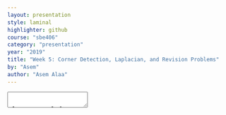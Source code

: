 ```yaml
---
layout: presentation
style: laminal
highlighter: github
course: "sbe406"
category: "presentation"
year: "2019"
title: "Week 5: Corner Detection, Laplacian, and Revision Problems"
by: "Asem"
author: "Asem Alaa"
---
```



<textarea id="source">


class: top, left
## Corner Detection

By: Asem Alaa

---

class: top, left
## Feature Detection

.center[<img style="width:40%" src="edges-corners.gif">]

---

.center[<img style="width:80%" src="edges-corners2.jpg">]

---

.center[<img style="width:80%" src="edges-corners3.png">]

---
class: top, left

### Challenges

* .red[Patch (image) matching]
--
  * .green[Distinctive features]
--
* .red[Geometric transformations (translation, rotation, scale)]
--
  * .green[Robust and efficient]
--
* .red[Photometric (brightness, exposure)]
--
  * .green[Many preprocessing options can be applied]


---
class: top, left
## Harris operator: corner detector


.center[<img style="width:90%" src="flat-edge-corner.png">]
--

---
## Compute the .red[principal] vectors of variation at location `p` 

.center[<img style="width:60%" src="edges_directions.svg">]

---
## Harris operator
### Step 1: image smoothing (optional)

--
$$ L(p,\sigma ) = \[I * G_\sigma \](p) $$

```python
 signal.convolve2d(img, gaussian_kernel(7,1.0) ,'same')
```

.center[<img style="width:50%;" src="image.png">]

---
## Harris operator
### Step 2: compute $I_x$ and $I_y$

Many options to compute the $I_x$ and $I_y$ exist:

1. First order difference.
2. Prewitt kernel
3. Sobel kernel

```python
Ix = signal.convolve2d( img , sobel_h ,'same')
Iy = signal.convolve2d( img , sobel_v ,'same')
```

.center[<img style="width:40%;" src="lx.png"> <img style="width:40%;" src="ly.png">]

---
## Harris operator
### Step3: construct the Hessian (Hesh'n) matrix $M$

We will construct the Hessian matrix so we are able to compute the principal vectors of variation.

--
$$ M(p) = 
\begin{bmatrix}
I_x^2       & I_xI_y \\\
I_xI_y       & I_y^2
\end{bmatrix}
$$

--
```python
Ixx =  np.multiply( Ix, Ix) 
Iyy =  np.multiply( Iy, Iy)
Ixy =  np.multiply( Ix, Iy)
```

---
## Harris operator
### Step3 (Alternative): construct the Hessian (Hesh'n) matrix $M$ .red[over a window]

* If we need more robust detection
--
* Compute $M$ over a window (e.g $3 \times 3$)
--
* Now can detect larger corner that lives inside a window of pixels, instead of a single pixel.

--
$$
\hat{M}(p) = \sum_{i,j}  w(i,j)
\begin{bmatrix}
I_x^2       & I_xI_y \\\
I_xI_y       & I_y^2
\end{bmatrix}
$$

--
$$
\hat{M}(p) =
\begin{bmatrix}
\sum w(i,j) I_x^2(i,j)       & \sum  w(i,j) I_xI_y(i,j) \\\
\sum  w(i,j) I_xI_y(i,j)       & \sum w(i,j) I_y^2(i,j)
\end{bmatrix} 
$$

---
## Harris operator
### Step3 (Alternative): construct the Hessian (Hesh'n) matrix $M$ .red[over a window]

$$
\hat{M}(p) =
\begin{bmatrix}
\hat{I_x^2}       & \hat{I_xI_y} \\\
\hat{I_xI_y}       & \hat{I_y^2}
\end{bmatrix}
$$

--
```python
Ixx =  np.multiply( Ix, Ix) 
Iyy =  np.multiply( Iy, Iy)
Ixy =  np.multiply( Ix, Iy)

Ixx_hat = signal.convolve2d( Ixx , box_filter(3) ,'same') 
Iyy_hat = signal.convolve2d( Iyy , box_filter(3) ,'same') 
Ixy_hat = signal.convolve2d( Ixy , box_filter(3) ,'same') 
```



---
## Harris operator
### Step 4: compute $\lambda_1$ and $\lambda_2$ of $\hat{M}$

* Hessian matrix
<img style="width:50%" src="../../images/Hmat.png">

* Eigen vectors and Eigen values
  * values (amount of variation)
  * vector (variation direction)

.center[<img style="width:50%" src="../../images/eig1.png">]

---

.center[<img style="width:80%" src="screenshot-2.png">]


---
## Harris operator
### Step 4: compute $\lambda_1$ and $\lambda_2$ of $\hat{M}$

--
$$|H - \lambda I | = 0$$

---
## Harris operator
### Interpretation of $\lambda_1$ and $\lambda_2$

.center[<img style="width:70%" src="../../images/eig2.png">]

---
## Harris operator
### Step 5: evaluate corners using $R$ as a measure

--
$$R = (\lambda_1 \times \lambda_2) - k (\lambda_1 + \lambda_2)$$


---
## Harris operator
### Step 4 (Alternative): evaluate $R$ directly without $\lambda_1$ and $\lambda_2$

#### Indirect solution

--
$$det(M) = \lambda_1 \times \lambda_2$$

--
$$trace(M) = \lambda_1 + \lambda_2 $$

--
##### Instead of calculating $\lambda_1, \lambda_2$

--
* $R = det(\hat{M}) - k * trace(\hat{M})$
--
* Trace is sum of diagonal elements 

---
## Harris operator
### Step 4 (Alternative): evaluate $R$ directly without $\lambda_1$ and $\lambda_2$

$$
\hat{M}(p) =
\begin{bmatrix}
\hat{I_x^2}       & \hat{I_xI_y} \\\
\hat{I_xI_y}       & \hat{I_y^2}
\end{bmatrix}
$$

$$R = det(\hat{M}) - k * trace(\hat{M})$$


```python
K = 0.05

detM = np.multiply(Ixx_hat,Iyy_hat) - np.multiply(Ixy_hat,Ixy_hat) 
trM = Ixx_hat + Iyy_hat
R = detM - K * trM 
```

---
## Harris operator
### Finally

```python
corners = ???
```

Select large values of $R$, using whatever thresholding heuristic in mind.


#### Thresholding options:
- constant absolute value 
  - (e.g `corners = np.abs(R) > 2.5`)
--
- relative to maximum value 
  - (e.g `corners =  np.abs(R) > 0.2 * np.max(R)`)
--
- relative to quantile value 
  - (e.g `corners =  np.abs(R) > np.quantile(np.abs(R),0.9)`)


```python
corners = np.abs(R) >  np.quantile( np.abs(R),0.999)
```
---
## Harris operator
### Results

--
.center[<img style="width:40%;" src="image.png"> <img style="width:40%;" src="corners.png">]


---

calss: top, left
## FAST Corner Detector
* Features from Accelerated Segment Test (FAST)
* Real-time applications.

<img style="width:100%" src="../../images/fast.png">
---
## FAST Corner Detector
* Basic Algorithm

```python
1. Select Pixel p with intensity $$I_p$$ 
2. Select Threshold t
3. Consider circle with 16 pixels.
4. Calculate absolute difference $$I_p - I_i$$ and i =1 to 16
5. P is a corner if n points have absolute difference > t and n >= 6
6. Suppress weak corners (None-Max suppression)
```

--
* High Speed Test 

```python
4. Calculate absolute difference $$I_p - I_i$$ Considering i =1, 9, 5, 13 only.
5. P is a corner if n points have absolute difference > t and n >= 3
6. Suppress weak corners (None-Max suppression)
```
--
* None-Max suppression

```python
For successive corners.
1. For each corner point p
1. Compute score V which is sum of absolute difference between point p and 16 circle points.
2. Suppress if not local maximum. 
```
---
## Otsu Thresholding (segmentation)

.center[![](/2019/cv/images/Otsu's_Method_Visualization.gif)]


---
## Otsu Thresholding (segmentation)
### Minimization of $\sigma_w^2(u)$

$$ \sigma_w^2(u) =  n_1 \sigma_1^2(u)  + n_2 \sigma_2^2(u)  $$

--
* .red[Computation of $\sigma_w^2(u)$ at each $u$ is very costly]
--
* can we do better?

---
## Otsu Thresholding (segmentation)
### Maxmimiztion of $\sigma_b^2(u)$

--
$$ 
\sigma^2 = \sigma_b^2(u) + \sigma_w^2(u) \\\ 
\sigma_w^2(u) = \sigma^2 - \sigma_b^2(u)
$$

--
$\therefore$ minimization of $\sigma_w^2(u)$ = maximization of $\sigma_b^2(u)$


---
## Otsu Thresholding (segmentation)
### Maxmimiztion of $\sigma_b^2(u)$

--
$$ 
\sigma^2 = \sigma_b^2(u) + \sigma_w^2(u) \\\ 
\sigma_w^2(u) = \sigma^2 - \sigma_b^2(u)
$$

--
$\therefore$ minimization of $\sigma_w^2(u)$ = maximization of $\sigma_b^2(u)$


---
## Otsu Thresholding (segmentation)
### Maxmimiztion of $\sigma_b^2(u)$


$$ \sigma_b^2(u) =  n_1 n_2 ( \mu_1(u) - \mu_2(u) )^2  $$

--
.center[![](/2019/cv/images/Otsu's_Method_Visualization.gif)]


---
## Otsu Thresholding (segmentation)
### Python implementation 


```python
def otsu_threshold(im):
    # Histogram
    pixel_counts = [np.sum(im == i) for i in range(256)]

    s_max = (0,-np.inf)
    
    for threshold in range(256):
        # update
        n1 = sum(pixel_counts[:threshold])
        n2 = sum(pixel_counts[threshold:])

        mu_0 = sum([i * pixel_counts[i] for i in range(0,threshold)]) / n1 if n1 > 0 else 0       
        mu_1 = sum([i * pixel_counts[i] for i in range(threshold, 256)]) / n2 if n2 > 0 else 0

        # calculate 
        s = n1 * n2 * (mu_0 - mu_1) ** 2

        if s > s_max[1]:
            s_max = (threshold, s)
            
    return s_max[0]
```

---
## Otsu Thresholding (segmentation)
### Performance


--
.center[<img style="width:50%;" src="/2019/cv/images/Otsu's_Method_Visualization.gif">]

--
* Maximization of $\sigma_b^2(u)$ is cheaper than minimization of $\sigma_w^2(u)$
--
* But still has quadratic runtime $O(n^2)$
--
* Can we make it linear $O(n)$?!
--
* Submit your answers to `asem.a.abdelaziz@gmail.com`
--
* First two correct answers grants bonus + :octocat: sticker!


---
## Download demos

```
git clone https://github.com/sbme-tutorials/sbe404-harris-otsu-demo.git
```


---
## Midterm Spring 2018 Revision

[{Exam + Model Answers (PDF)}](SBE404B_Spring2018_MidtermExam_Answer.pdf)

---
## Midterm Spring 2018 Revision

<style type="text/css">
  .smaller { font-size: 15px; }
</style>

### Q1

<img style="width:60%" src="q1.png">
.smaller[
1. Find the number of gray levels. 
2. Find the image carrier and its cardinality. 
3. What is the number of all possible images that can be defined for this image carrier and numbegray levels?
4. Find the image mean and median. 
5. Find the absolute image histogram.
6. Find the absolute image histogram after the least significant bit is set to 0. In general, what effect would setting to zero the lower-order bit planes have on the histogram of an image?
7. Find the absolute image histogram after the most significant bit is set to 0. In general, what effect would setting to zero the higher-order bit planes have on the histogram of an image?
8. Find and plot the means of the horizontal intensity profiles. 
9. Find the L​1​ and L​2​ distances between the first and last vertical intensity profiles. 
]

---
## Midterm Spring 2018 Revision

### Q1

<img style="width:60%" src="q1.png">

* Find the number of gray levels. 
--
  * .red[8 = $2^3$]
--
* Find the image carrier and its cardinality.
--
  * .red[Image carrier: {$ (x,y) : 1 \leq x \leq 5  \land  1 \leq y \leq 4 $} $\subset Z^2$ ]
  * .red[Cardinality = $5 \times 4 = 20$]
--
* What is the number of all possible images that can be defined for this image carrier and number of gray levels?
--
  * .red[$8^{20}$]
--
* Find the image mean and median.
--
  * .red[mean=3.5, median=3]

---
## Midterm Spring 2018 Revision

### Q1

<img style="width:60%" src="q1.png">

* .smaller[Find the absolute image histogram.]


--
<img style="width:80%" src="histogram.png">

--
* .smaller[Find the absolute image histogram after the least significant bit is set to 0. In general, what effect would setting to zero the lower-order bit planes have on the histogram of an image?]
--
<img style="width:80%" src="histogram2.png">

--
.red[.smaller[The effect is compressing histogram of the image by clustering each two successive levels to lower one.]]


---
## Midterm Spring 2018 Revision

### Q1

<img style="width:80%" src="histogram.png">

* .smaller[Find the absolute image histogram after the most significant bit is set to 0. In general, what effect would setting to zero the higher-order bit planes have on the histogram of an image?]

--
<img style="width:80%" src="histogram3.png">

--
.red[.smaller[The effect is that the image contrast will decrease and image will be darker.]]

---
## Midterm Spring 2018 Revision

### Q1

<img style="width:60%" src="q1.png">

* Find and plot the means of the horizontal intensity profiles. 

--
.red[| index | horizontal profile mean |
|--|--|
| 1 | 5 |
| 2 | 2.6 |
| 3 | 5.6 |
| 4 | 0.8 |]


---
## Midterm Spring 2018 Revision

### Q1

<img style="width:60%" src="q1.png">

1. Find the $L​_1$​ and $L​_2$​ distances between the first and last vertical intensity profiles. 
  
--
.red[* first column: $a = \[6, 7, 4, 0\]^T $
* last column: $b = \[7, 1, 2, 1 \]^T$]

--
.red[$$L_1 = \frac{1}{4} \sum_0^3 |a_i - b_i| = 2.5 \\\
L_2 = \frac{1}{4} \sqrt{ \sum_0^3 (a_i - b_i)^2 } = 1.5$$]

---
## Midterm Spring 2018 Revision
### Q3

<img style="width:80%" src="q3.png">

1.  What color would a person see in the first, middle, and last columns of this image? 
2.  What are the cyan (C), magenta (M), and yellow (Y) components of the first, middle, and last columns of this image?
3.  What are the hue (H), saturation (S), and intensity (I) components of the first, middle, and last columns of this image?


---
## Midterm Spring 2018 Revision
### Q3

<img style="width:80%" src="q3.png">

What color would a person see in the first, middle, and last columns of this image? 


1. First: \[.red[1],.green[0],.blue[0]\] (.red[red])
--
2. Middle: \[.red[0.5],.green[1],.blue[0.5]\] (.green[~green])
--
3. Last: \[.red[0],.green[0],.blue[1]\] (.blue[blue])

---
## Midterm Spring 2018 Revision
### Q3

What are the cyan (C), magenta (M), and yellow (Y) components of the first, middle, and last columns of this image?

<img style="width:80%" src="q3.png">

--
.red[
$$
\begin{bmatrix}
C  \\\
M \\\
Y
\end{bmatrix} = \begin{bmatrix}
1  \\\
1 \\\
1
\end{bmatrix} - 
\begin{bmatrix}
R  \\\
G \\\
B
\end{bmatrix}
$$
]


--
1. First: RGB(1,0,0) => CMY(0,1,1)
--
1. Middle: RGB(0.5,1,0.5) => CMY(0.5,0,0.5)
--
1. Last: RGB(0,0,1) => CMY(1,1,0)


---
## Midterm Spring 2018 Revision
### Q3

What are the hue (H), saturation (S), and intensity (I) components of the first, middle, and last columns of this image?

<img style="width:80%" src="q3.png">


--
* *See Gonzalez pages 410-411, for conversion formulas*

--
1. First: RGB(1,0,0) => HSI($0,1,\frac{1}{3}$)
--
1. Middle: RGB(0.5,1,0.5) => HSI($\frac{2\pi}{3}, \frac{1}{4}, \frac{2}{3}$)
--
1. Last: RGB(0,0,1) => HSI($\frac{4\pi}{3}, 1, \frac{1}{3} $)


---
## Midterm Spring 2018 Revision
### Q4 - a

The rectangle in the binary image below is of size $4 \times 5$ pixels.

<img style="width:60%" src="q4.png">

1. What would the magnitude of the gradient of this image look like based on using the approximation
$$ || grad I(x,y) || = |S_x(x,y)| + |S_y(x,y)| $$
Where $S_x$ and $S_y$ are obtained using the Sobel operators. Show all pixel values in the gradient image. 

---
## Midterm Spring 2018 Revision
### Q4 - a
#### $S_x$

$$ S_x(x,y) = \[ I *  \begin{bmatrix}
-1 & 0 & 1 \\\
-2 & 0 & 2 \\\
-1 & 0 & 1
\end{bmatrix} \](x,y)$$

--
.center[<img style="width:55%" src="sx.png">]

---
## Midterm Spring 2018 Revision
### Q4 - a
#### $S_y$

$$ S_y(x,y) = \[ I *  \begin{bmatrix}
-1 & -2 & -1 \\\
0 & 0 & 0 \\\
1 & 2 & 1
\end{bmatrix} \](x,y)$$

--
.center[<img style="width:55%" src="sy.png">]



---
## Midterm Spring 2018 Revision
### Q4 - a
#### $|| grad I(x,y) ||$

$$|| grad I(x,y) || = |S_x(x,y)| + |S_y(x,y)|$$



--
.center[<img style="width:55%" src="gradient.png">]

---
## Midterm Spring 2018 Revision
### Q4 - a

Sketch the histogram of the gradient directions $\phi(x, y) = tan^{-1} \frac{S_y (x,y)}{S_x(x,y)}$. Be precise in labeling the height of each component of the histogram. 

--
* For each pixel, compute $\phi(x, y)$ that corresponds to a quarter.
--
* histogram: 16 intervals (4 per quarter = 22.5 degree intervals).

---
## Midterm Spring 2018 Revision
### Q4 - a

What would the Laplacian of this image look like based on the following approximation?

* $ \nabla^2 I(x, y ) = I(x + 1, y ) + I(x − 1, y) + I(x, y + 1) + I(x, y − 1) − 4I(x, y)$
--
* **Get the kernel out of it.**
--
* **Convolution**

--
$$L(x,y) =
\[\begin{bmatrix}
0 & 1 & 0 \\\
1 & -4 & 1 \\\
0 & 1 & 0
\end{bmatrix} * I\] (x,y)
$$

---
## Midterm Spring 2018 Revision
### Q4 - a

--
.center[ <img style="width:55%" src="gradient.png"> ]


---
## Midterm Spring 2018 Revision
### Q4 - b

A biomedical engineering student is assigned the job of inspecting a certain class of images generated by an electron microscope. In order to simplify the inspection task, the student decides to use digital image enhancement techniques and, to this end, examines a set of representative images and finds the following problems:

1. bright, isolated dots that are of no interest;
2. lack of sharpness;
3. not enough contrast in some images;
4. shifts in average intensity, when this value should be K to perform correctly certain intensity measurement
5. The student wants to correct these problems and then display in white all intensities in a band between $u_1$ and $u_2$ , while keeping normal tonality in the remaining intensities. 
6. Propose a sequence of processing steps that the student can follow to achieve the desired goals.

---
## Midterm Spring 2018 Revision
### Q4 - b

* Problem: bright, isolated dots that are of no interest.
--
* .red[Solution: median filter (salt and peper)]


---
## Midterm Spring 2018 Revision
### Q4 - b

* Problem: lack of sharpness.
--
* .red[Solution: sharpening filter]

---
## Midterm Spring 2018 Revision
### Q4 - b

* Problem: not enough contrast in some images.
--
* .red[Solution: histogram equalization]

---
## Midterm Spring 2018 Revision
### Q4 - b

* Problem: shifts in average intensity, when this value should be K to perform correctly certain intensity measurement.
--
* .red[Solution: zero mean then add bias $K$]

--
```python
img = img - img.mean() + K
```

---
## Midterm Spring 2018 Revision
### Q4 - b

* Problem: The student wants to correct these problems and then display in white all intensities in a band between $u_1$ and $u_2$ , while keeping normal tonality in the remaining intensities.
--
* .red[Solution: set all intensities between $u_1$ and $u_2$ to max intensity]

--
```python
img[ img > u1 && img < u2 ] = img.max()
```

---
## Midterm Spring 2018 Revision
### Q4 - b

* Propose a sequence of processing steps that the student can follow to achieve the desired goals.
--
* .red[draw a pipeline.]

---
## Midterm Spring 2018 Revision
### Q5 (True or False)

* In a grid cell model of image pixels, a pixel is a homogeneously shaded square cell. .red[(T)]
--
* The 2D DFT maps a scalar image into a weighted sum of complex exponentials on the unit circle in the complex plane. .red[(T)]
--
* Low frequencies represent homogeneous ​*multiplicative*​ contributions to the input image while high frequencies represent local *​continuities*​ in the image. .red[(F) additive, discontinuity]
--
* Directional patterns in an input image create value distributions in the DFT of the image in an orthogonal direction. .red[(T)]
--
* The 2D CIE Color Space represents the ​brightness and colors ​perceived by the average person. .red[(F), only colors]


---
## Midterm Spring 2018 Revision
### Q5 (True or False)

* A 2D Gauss filter can be decomposed into two subsequent 1D Gauss filters. .red[(T)]
--
* Computer screens have typically ​less​ available colors than color printers.​ .red[(F) more]​--
* Illumination artifacts between subsequent or time-synchronized images violate the intensity constancy assumption. .red[(T)]
--
* For corner detection using the Hessian matrix, if the magnitude of both eigenvalues is ​large​, then we are at a low-contrast region while two ​small​ eigenvalues identify a corner. .red[(F), corner, flat]
--
*  In the edge following step of the canny edge detector, the paths of pixel locations p with gray level values exceeding the ​higher threshold​, i.e. $g(p) > T\text{high}$ , ​are traced, and pixels on such a path are marked as being edge pixels. .red[(F), lower threshold]


---
# Thanks    
    



</textarea>
